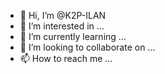 - 👋 Hi, I’m @K2P-ILAN
- 👀 I’m interested in ...
- 🌱 I’m currently learning ...
- 💞️ I’m looking to collaborate on ...
- 📫 How to reach me ...

<!---
K2P-ILAN/K2P-ILAN is a ✨ special ✨ repository because its `README.md` (this file) appears on your GitHub profile.
You can click the Preview link to take a look at your changes.
--->
